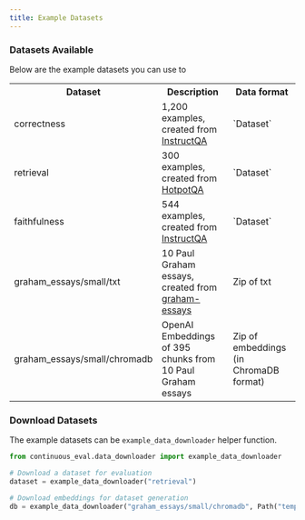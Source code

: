 ```yaml
---
title: Example Datasets
---
```


### Datasets Available


Below are the example datasets you can use to 

<table>
  <tr>
    <th>Dataset</th>
    <th>Description</th>
    <th>Data format</th>
  </tr>
  <tr>
    <td>correctness</td>
    <td>1,200 examples, created from <a href="https://github.com/McGill-NLP/instruct-qa">InstructQA</a></td>
    <td>`Dataset`</td>
  </tr>
  <tr>
    <td>retrieval</td>
    <td>300 examples, created from <a href="https://hotpotqa.github.io/">HotpotQA</a></td>
    <td>`Dataset`</td>
  </tr>
  <tr>
    <td>faithfulness</td>
    <td>544 examples, created from <a href="https://github.com/McGill-NLP/instruct-qa">InstructQA</a></td>
    <td>`Dataset`</td>
  </tr>
  <tr>
    <td>graham_essays/small/txt</td>
    <td>10 Paul Graham essays, created from <a href="https://github.com/ofou/graham-essays">graham-essays</a></td>
    <td>Zip of txt</td>
  </tr>
  <tr>
    <td>graham_essays/small/chromadb</td>
    <td>OpenAI Embeddings of 395 chunks from 10 Paul Graham essays</td>
    <td>Zip of embeddings (in ChromaDB format)</td>
  </tr>
</table>

### Download Datasets


The example datasets can be `example_data_downloader` helper function.

```python
from continuous_eval.data_downloader import example_data_downloader

# Download a dataset for evaluation
dataset = example_data_downloader("retrieval")

# Download embeddings for dataset generation
db = example_data_downloader("graham_essays/small/chromadb", Path("temp"), force_download=False)
```